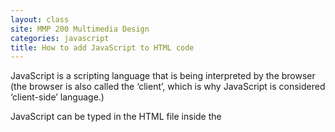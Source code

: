 ```yaml
---
layout: class
site: MMP 200 Multimedia Design
categories: javascript
title: How to add JavaScript to HTML code
---
```

JavaScript is a scripting language that is being interpreted by the browser (the browser is also called the ‘client’, which is why JavaScript is considered ‘client-side’ language.)

JavaScript can be typed in the HTML file inside the <script> tags, such as:

        <script type="text/javascript">
          function newWindow(webURL){
            var newWin=window.open(webURL, "new_window", "location=0,width=400,height=300");
            newWin.focus();
          }
        </script>

or in a separate text file that is saved with the extension .js and linked to the HTML file with the <script> tags. For example:

        <script src="myCode.js" type="text/javascript">
        </script>

